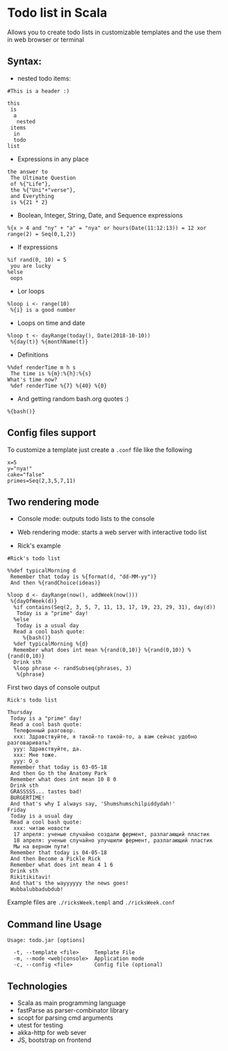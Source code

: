 # Todo list in Scala

Allows you to create todo lists in customizable templates and the use them in web browser or terminal

## Syntax:
* nested todo items:
```
#This is a header :)

this
 is
  a
   nested
 items
  in
  todo
list
```
* Expressions in any place
```
the answer to
 The Ultimate Question
 of %{"Life"},
 the %{"Uni"+"verse"},
 and Everything
 is %{21 * 2}
```
* Boolean, Integer, String, Date, and Sequence expressions
```
%{x > 4 and "ny" + "a" = "nya" or hours(Date(11:12:13)) = 12 xor range(2) = Seq(0,1,2)}
```
* If expressions
```
%if rand(0, 10) = 5
 you are lucky
%else
 oops
```

* Lor loops
```
%loop i <- range(10)
 %{i} is a good number
```

* Loops on time and date
```
%loop t <- dayRange(today(), Date(2018-10-10))
 %{day(t)} %{monthName(t)}
```


* Definitions
```
%%def renderTime m h s
 The time is %{m}:%{h}:%{s}
What's time now?
 %def renderTime %{7} %{40} %{0}
```

* And getting random bash.org quotes :)
```
%{bash()}
```


## Config files support
To customize a template just create a `.conf` file like the following
```
x=5
y="nya!"
cake="false"
primes=Seq(2,3,5,7,11)
```

## Two rendering mode
* Console mode: outputs todo lists to the console
* Web rendering mode: starts a web server with interactive todo list

* Rick's example
```
#Rick's todo list

%%def typicalMorning d
 Remember that today is %{format(d, "dd-MM-yy")}
 And then %{randChoice(ideas)}

%loop d <- dayRange(now(), addWeek(now()))
 %{dayOfWeek(d)}
  %if contains(Seq(2, 3, 5, 7, 11, 13, 17, 19, 23, 29, 31), day(d))
   Today is a "prime" day!
  %else
   Today is a usual day
  Read a cool bash quote:
     %{bash()}
  %def typicalMorning %{d}
  Remember what does int mean %{rand(0,10)} %{rand(0,10)} %{rand(0,10)}
  Drink sth
  %loop phrase <- randSubseq(phrases, 3)
   %{phrase}
```
First two days of console output
```
Rick's todo list

Thursday
 Today is a "prime" day!
 Read a cool bash quote:
  Телефонный разговор.
  xxx: Здравствуйте, я такой-то такой-то, а вам сейчас удобно разговаривать?
  yyy: Здравствуйте, да.
  xxx: Мне тоже.
  yyy: О_о
 Remember that today is 03-05-18
 And then Go th the Anatomy Park
 Remember what does int mean 10 8 0
 Drink sth
 GRASSSSS... tastes bad!
 BURGERTIME!
 And that's why I always say, 'Shumshumschilpiddydah!'
Friday
 Today is a usual day
 Read a cool bash quote:
  xxx: читаю новости
  17 апреля: ученые случайно создали фермент, разлагающий пластик
  18 апреля: ученые случайно улучшили фермент, разлагающий пластик
  Мы на верном пути!
 Remember that today is 04-05-18
 And then Become a Pickle Rick
 Remember what does int mean 4 1 6
 Drink sth
 Rikitikitavi!
 And that's the wayyyyyy the news goes!
 Wubbalubbadubdub!
```

Example files are `./ricksWeek.templ` and `./ricksWeek.conf`

## Command line Usage
```
Usage: todo.jar [options]

  -t, --template <file>     Template File
  -m, --mode <web|console>  Application mode
  -c, --config <file>       Config file (optional)
```
## Technologies
* Scala as main programming language
* fastParse as parser-combinator library
* scopt for parsing cmd arguments
* utest for testing
* akka-http for web sever
* JS, bootstrap on frontend
